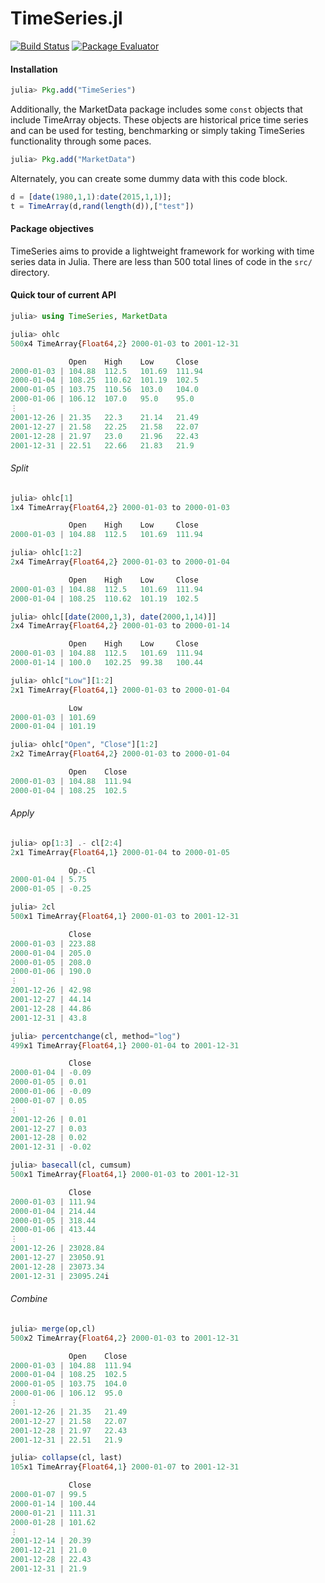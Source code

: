 TimeSeries.jl
============
[![Build Status](https://travis-ci.org/JuliaStats/TimeSeries.jl.png)](https://travis-ci.org/JuliaStats/TimeSeries.jl)
[![Package Evaluator](http://iainnz.github.io/packages.julialang.org/badges/TimeSeries_0.3.svg)](http://iainnz.github.io/packages.julialang.org/?pkg=TimeSeries&ver=0.3)

#### Installation

````julia
julia> Pkg.add("TimeSeries")
````
Additionally, the MarketData package includes some `const` objects that include TimeArray objects. These
objects are historical price time series and can be used for testing, benchmarking or simply taking TimeSeries
functionality through some paces. 

````julia
julia> Pkg.add("MarketData")
````

Alternately, you can create some dummy data with this code block.

````julia
d = [date(1980,1,1):date(2015,1,1)];
t = TimeArray(d,rand(length(d)),["test"])
````

#### Package objectives

TimeSeries aims to provide a lightweight framework for working with time series data in Julia. There are less than 500 total lines of code 
in the `src/` directory.

#### Quick tour of current API

````julia
julia> using TimeSeries, MarketData

julia> ohlc
500x4 TimeArray{Float64,2} 2000-01-03 to 2001-12-31

             Open    High    Low     Close
2000-01-03 | 104.88  112.5   101.69  111.94
2000-01-04 | 108.25  110.62  101.19  102.5
2000-01-05 | 103.75  110.56  103.0   104.0
2000-01-06 | 106.12  107.0   95.0    95.0
⋮
2001-12-26 | 21.35   22.3    21.14   21.49
2001-12-27 | 21.58   22.25   21.58   22.07
2001-12-28 | 21.97   23.0    21.96   22.43
2001-12-31 | 22.51   22.66   21.83   21.9
````

###### Split

````julia
julia> ohlc[1]
1x4 TimeArray{Float64,2} 2000-01-03 to 2000-01-03

             Open    High    Low     Close
2000-01-03 | 104.88  112.5   101.69  111.94

julia> ohlc[1:2]
2x4 TimeArray{Float64,2} 2000-01-03 to 2000-01-04

             Open    High    Low     Close
2000-01-03 | 104.88  112.5   101.69  111.94
2000-01-04 | 108.25  110.62  101.19  102.5

julia> ohlc[[date(2000,1,3), date(2000,1,14)]]
2x4 TimeArray{Float64,2} 2000-01-03 to 2000-01-14

             Open    High    Low     Close
2000-01-03 | 104.88  112.5   101.69  111.94
2000-01-14 | 100.0   102.25  99.38   100.44

julia> ohlc["Low"][1:2]
2x1 TimeArray{Float64,1} 2000-01-03 to 2000-01-04

             Low
2000-01-03 | 101.69
2000-01-04 | 101.19

julia> ohlc["Open", "Close"][1:2]
2x2 TimeArray{Float64,2} 2000-01-03 to 2000-01-04

             Open    Close
2000-01-03 | 104.88  111.94
2000-01-04 | 108.25  102.5
````

###### Apply

````julia
julia> op[1:3] .- cl[2:4]
2x1 TimeArray{Float64,1} 2000-01-04 to 2000-01-05

             Op.-Cl
2000-01-04 | 5.75
2000-01-05 | -0.25

julia> 2cl
500x1 TimeArray{Float64,1} 2000-01-03 to 2001-12-31

             Close
2000-01-03 | 223.88
2000-01-04 | 205.0
2000-01-05 | 208.0
2000-01-06 | 190.0
⋮
2001-12-26 | 42.98
2001-12-27 | 44.14
2001-12-28 | 44.86
2001-12-31 | 43.8

julia> percentchange(cl, method="log")
499x1 TimeArray{Float64,1} 2000-01-04 to 2001-12-31

             Close
2000-01-04 | -0.09
2000-01-05 | 0.01
2000-01-06 | -0.09
2000-01-07 | 0.05
⋮
2001-12-26 | 0.01
2001-12-27 | 0.03
2001-12-28 | 0.02
2001-12-31 | -0.02

julia> basecall(cl, cumsum)
500x1 TimeArray{Float64,1} 2000-01-03 to 2001-12-31

             Close
2000-01-03 | 111.94
2000-01-04 | 214.44
2000-01-05 | 318.44
2000-01-06 | 413.44
⋮
2001-12-26 | 23028.84
2001-12-27 | 23050.91
2001-12-28 | 23073.34
2001-12-31 | 23095.24i
````

###### Combine

````julia
julia> merge(op,cl)
500x2 TimeArray{Float64,2} 2000-01-03 to 2001-12-31

             Open    Close
2000-01-03 | 104.88  111.94
2000-01-04 | 108.25  102.5
2000-01-05 | 103.75  104.0
2000-01-06 | 106.12  95.0
⋮
2001-12-26 | 21.35   21.49
2001-12-27 | 21.58   22.07
2001-12-28 | 21.97   22.43
2001-12-31 | 22.51   21.9

julia> collapse(cl, last)
105x1 TimeArray{Float64,1} 2000-01-07 to 2001-12-31

             Close
2000-01-07 | 99.5
2000-01-14 | 100.44
2000-01-21 | 111.31
2000-01-28 | 101.62
⋮
2001-12-14 | 20.39
2001-12-21 | 21.0
2001-12-28 | 22.43
2001-12-31 | 21.9
````
